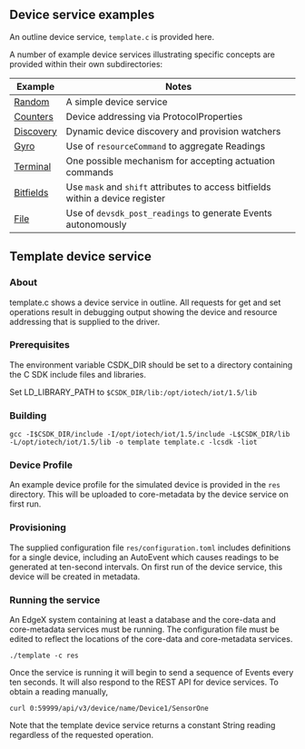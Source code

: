 ## Device service examples

An outline device service, `template.c` is provided here.

A number of example device services illustrating specific concepts are provided within their own subdirectories:

Example | Notes
--- | ---
[Random](random/README.md) | A simple device service
[Counters](counters/README.md) | Device addressing via ProtocolProperties
[Discovery](discovery/README.md) | Dynamic device discovery and provision watchers
[Gyro](gyro/README.md) | Use of `resourceCommand` to aggregate Readings
[Terminal](terminal/README.md) | One possible mechanism for accepting actuation commands
[Bitfields](bitfields/README.md) | Use `mask` and `shift` attributes to access bitfields within a device register
[File](file/README.md) | Use of `devsdk_post_readings` to generate Events autonomously

## Template device service

### About

template.c shows a device service in outline. All requests for get and set operations result in debugging output showing the device and resource addressing that is supplied to the driver.

### Prerequisites

The environment variable CSDK_DIR should be set to a directory containing the
C SDK include files and libraries.

Set LD_LIBRARY_PATH to `$CSDK_DIR/lib:/opt/iotech/iot/1.5/lib`

### Building

```
gcc -I$CSDK_DIR/include -I/opt/iotech/iot/1.5/include -L$CSDK_DIR/lib -L/opt/iotech/iot/1.5/lib -o template template.c -lcsdk -liot
```

### Device Profile

An example device profile for the simulated device is provided in the `res` directory. This will be uploaded to core-metadata by the device service on first run.

### Provisioning

The supplied configuration file `res/configuration.toml` includes definitions for a single device, including an AutoEvent which causes readings to be generated at ten-second intervals. On first run of the device service, this device will be created in metadata.

### Running the service

An EdgeX system containing at least a database and the core-data and core-metadata services must be running. The configuration file must be edited to reflect the locations of the core-data and core-metadata services.

```
./template -c res
```

Once the service is running it will begin to send a sequence of Events every ten seconds. It will also respond to the REST API for device services. To obtain a reading manually,

```
curl 0:59999/api/v3/device/name/Device1/SensorOne
```

Note that the template device service returns a constant String reading regardless of the requested operation.

